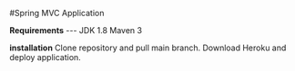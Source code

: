 #Spring MVC Application
 
 
 **Requirements** ---
 JDK 1.8
 Maven 3







**installation**
Clone repository and pull main branch. Download Heroku and deploy application.
